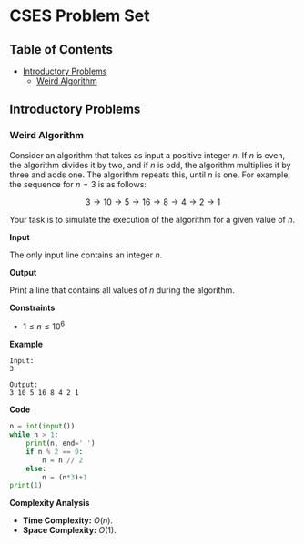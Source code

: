 # CSES Problem Set <!-- omit in toc -->

## Table of Contents <!-- omit in toc -->

- [Introductory Problems](#introductory-problems)
  - [Weird Algorithm](#weird-algorithm)

## Introductory Problems

### Weird Algorithm

Consider an algorithm that takes as input a positive integer $n$. If $n$ is even, the algorithm divides it by two, and if $n$ is odd, the algorithm multiplies it by three and adds one. The algorithm repeats this, until $n$ is one. For example, the sequence for $n=3$ is as follows:

$$3 \rightarrow 10 \rightarrow 5 \rightarrow 16 \rightarrow 8 \rightarrow 4 \rightarrow 2 \rightarrow 1$$

Your task is to simulate the execution of the algorithm for a given value of $n$.

**Input**

The only input line contains an integer $n$.

**Output**

Print a line that contains all values of $n$ during the algorithm.

**Constraints**

- $1 \leq n \leq 10^6$

**Example**

```text
Input:
3

Output:
3 10 5 16 8 4 2 1
```

**Code**

```python
n = int(input())
while n > 1:
    print(n, end=' ')
    if n % 2 == 0:
        n = n // 2
    else:
        n = (n*3)+1
print(1)
```

**Complexity Analysis**

- **Time Complexity:** $O(n).$
- **Space Complexity:** $O(1).$